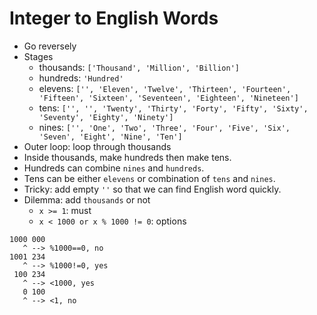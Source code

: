 # Integer to English Words

* Go reversely
* Stages
  * thousands: `['Thousand', 'Million', 'Billion']` 
  * hundreds: `'Hundred'`
  * elevens: `['', 'Eleven', 'Twelve', 'Thirteen', 'Fourteen', 'Fifteen',
               'Sixteen', 'Seventeen', 'Eighteen', 'Nineteen']`
  * tens: `['', '', 'Twenty', 'Thirty', 'Forty', 'Fifty', 'Sixty',
            'Seventy', 'Eighty', 'Ninety']`
  * nines: `['', 'One', 'Two', 'Three', 'Four', 'Five', 'Six', 'Seven',
             'Eight', 'Nine', 'Ten']`
* Outer loop: loop through thousands
* Inside thousands, make hundreds then make tens.
* Hundreds can combine `nines` and `hundreds`.
* Tens can be either `elevens` or combination of `tens` and `nines`.
* Tricky: add empty `''` so that we can find English word quickly.
* Dilemma: add `thousands` or not
  * `x >= 1`: must
  * `x < 1000 or x % 1000 != 0`: options

```
1000 000
   ^ --> %1000==0, no
1001 234
   ^ --> %1000!=0, yes
 100 234
   ^ --> <1000, yes
   0 100
   ^ --> <1, no
```
